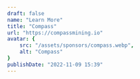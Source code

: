 ```yaml
---
draft: false
name: "Learn More"
title: "Compass"
url: "https://compassmining.io"
avatar: {
    src: "/assets/sponsors/compass.webp",
    alt: "Compass"
}
publishDate: "2022-11-09 15:39"
---
```

